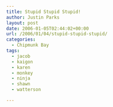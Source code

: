 ```yaml
---
title: Stupid Stupid Stupid!
author: Justin Parks
layout: post
date: 2006-01-05T02:44:02+00:00
url: /2006/01/04/stupid-stupid-stupid/
categories:
  - Chipmunk Bay
tags:
  - jacob
  - kaigon
  - karen
  - monkey
  - ninja
  - shawn
  - watterson

---
```

